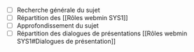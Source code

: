 - [ ] Recherche générale du sujet
- [ ] Répartition des [[Rôles webmin SYS1]]
- [ ] Approfondissement du sujet
- [ ] Répartition des dialogues de présentations [[Rôles webmin SYS1#Dialogues de présentation]]